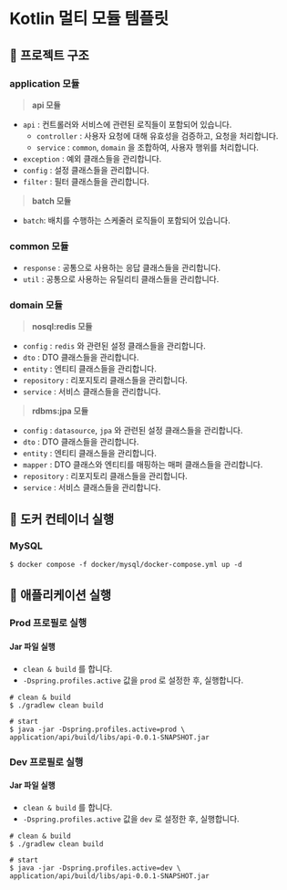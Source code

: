 # Kotlin 멀티 모듈 템플릿

## :round_pushpin: 프로젝트 구조

### application 모듈

> **api 모듈**

- `api` : 컨트롤러와 서비스에 관련된 로직들이 포함되어 있습니다.
    - `controller` : 사용자 요청에 대해 유효성을 검증하고, 요청을 처리합니다.
    - `service` : `common`, `domain` 을 조합하여, 사용자 행위를 처리합니다.
- `exception` : 예외 클래스들을 관리합니다.
- `config` : 설정 클래스들을 관리합니다.
- `filter` : 필터 클래스들을 관리합니다.

> **batch 모듈**

- `batch`: 배치를 수행하는 스케줄러 로직들이 포함되어 있습니다.

### common 모듈

- `response` : 공통으로 사용하는 응답 클래스들을 관리합니다.
- `util` : 공통으로 사용하는 유틸리티 클래스들을 관리합니다.

### domain 모듈

> **nosql:redis 모듈**

- `config` : `redis` 와 관련된 설정 클래스들을 관리합니다.
- `dto` : DTO 클래스들을 관리합니다.
- `entity` : 엔티티 클래스들을 관리합니다.
- `repository` : 리포지토리 클래스들을 관리합니다.
- `service` : 서비스 클래스들을 관리합니다.

> **rdbms:jpa 모듈**

- `config` : `datasource`, `jpa` 와 관련된 설정 클래스들을 관리합니다.
- `dto` : DTO 클래스들을 관리합니다.
- `entity` : 엔티티 클래스들을 관리합니다.
- `mapper` : DTO 클래스와 엔티티를 매핑하는 매퍼 클래스들을 관리합니다.
- `repository` : 리포지토리 클래스들을 관리합니다.
- `service` : 서비스 클래스들을 관리합니다.

## :round_pushpin: 도커 컨테이너 실행

### MySQL

```shell
$ docker compose -f docker/mysql/docker-compose.yml up -d
```

## :round_pushpin: 애플리케이션 실행

### Prod 프로필로 실행

#### Jar 파일 실행

- `clean & build` 를 합니다.
- `-Dspring.profiles.active` 값을 `prod` 로 설정한 후, 실행합니다.

```shell
# clean & build
$ ./gradlew clean build

# start
$ java -jar -Dspring.profiles.active=prod \
application/api/build/libs/api-0.0.1-SNAPSHOT.jar
```

### Dev 프로필로 실행

#### Jar 파일 실행

- `clean & build` 를 합니다.
- `-Dspring.profiles.active` 값을 `dev` 로 설정한 후, 실행합니다.

```shell
# clean & build
$ ./gradlew clean build

# start
$ java -jar -Dspring.profiles.active=dev \
application/api/build/libs/api-0.0.1-SNAPSHOT.jar
```

